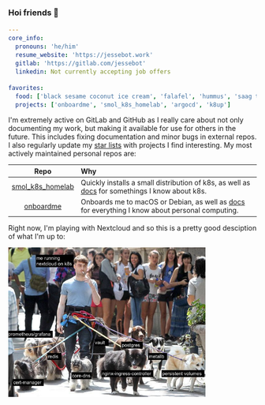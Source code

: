 ### Hoi friends 💙

```yaml
---
core_info:
  pronouns: 'he/him'
  resume_website: 'https://jessebot.work'
  gitlab: 'https://gitlab.com/jessebot'
  linkedin: Not currently accepting job offers
  
favorites:
  food: ['black sesame coconut ice cream', 'falafel', 'hummus', 'saag tofu/veggie kofta']
  projects: ['onboardme', 'smol_k8s_homelab', 'argocd', 'k8up']
```

I'm extremely active on GitLab and GitHub as I really care about not only documenting my work, but making it available for use for others in the future. This includes fixing documentation and minor bugs in external repos. I also regularly update my [star lists](https://github.com/jessebot?tab=stars) with projects I find interesting. My most actively maintained personal repos are: 

|Repo|Why|
|:---:|:---|
| [smol_k8s_homelab](https://github.com/jessebot/smol_k8s_homelab) | Quickly installs a small distribution of k8s, as well as [docs](https://jessebot.github.io/smol_k8s_homelab/) for somethings I know about k8s. |
| [onboardme](https://github.com/jessebot/onboardme) | Onboards me to macOS or Debian, as well as [docs](https://jessebot.github.io/onboardme) for everything I know about personal computing. |

Right now, I'm playing with Nextcloud and so this is a pretty good desciption of what I'm up to:

<img src="./nextcloud_on_k8s.jpg" width='400'>
